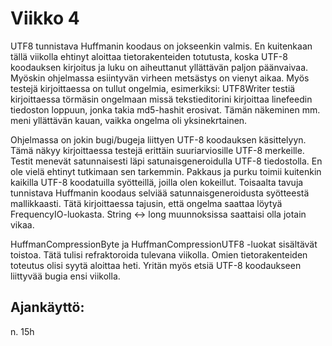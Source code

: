 # Viikko 4

UTF8 tunnistava Huffmanin koodaus on jokseenkin valmis. En kuitenkaan tällä viikolla ehtinyt aloittaa tietorakenteiden totutusta, koska UTF-8 koodauksen kirjoitus ja luku on aiheuttanut yllättävän paljon päänvaivaa. Myöskin ohjelmassa esiintyvän virheen metsästys on vienyt aikaa. Myös testejä kirjoittaessa on tullut ongelmia, esimerkiksi: UTF8Writer testiä kirjoittaessa törmäsin ongelmaan missä tekstieditorini kirjoittaa linefeedin tiedoston loppuun, jonka takia md5-hashit erosivat. Tämän näkeminen mm. meni yllättävän kauan, vaikka ongelma oli yksinekrtainen.

Ohjelmassa on jokin bugi/bugeja liittyen UTF-8 koodauksen käsittelyyn. Tämä näkyy kirjoittaessa testejä erittäin suuriarviosille UTF-8 merkeille. Testit menevät satunnaisesti läpi satunaisgeneroidulla UTF-8 tiedostolla. En ole vielä ehtinyt tutkimaan sen tarkemmin. Pakkaus ja purku toimii kuitenkin kaikilla UTF-8 koodatuilla syötteillä, joilla olen kokeillut. Toisaalta tavuja tunnistava Huffmanin koodaus selviää satunnaisgeneroidusta syötteestä mallikkaasti. Tätä kirjoittaessa tajusin, että ongelma saattaa löytyä FrequencyIO-luokasta. String <-> long muunnoksissa saattaisi olla jotain vikaa.

HuffmanCompressionByte ja HuffmanCompressionUTF8 -luokat sisältävät toistoa. Tätä tulisi refraktoroida tulevana viikolla. Omien tietorakenteiden toteutus olisi syytä aloittaa heti. Yritän myös etsiä UTF-8 koodaukseen liittyvää bugia ensi viikolla.

## Ajankäyttö:

n. 15h
